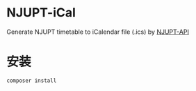 # NJUPT-iCal


Generate NJUPT timetable to iCalendar file (.ics) by [NJUPT-API](https://github.com/gaoliang/NJUPT-API)

# 安装
```
composer install
```





